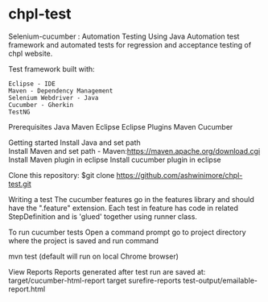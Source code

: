 # chpl-test
Selenium-cucumber : Automation Testing Using Java
Automation test framework and automated tests for regression and acceptance testing of chpl website.

Test framework built with:

    Eclipse - IDE
    Maven - Dependency Management
    Selenium Webdriver - Java 
	Cucumber - Gherkin
	TestNG

Prerequisites
Java
Maven
Eclipse
Eclipse Plugins
	Maven
	Cucumber

Getting started
Install Java and set path  
Install Maven and set path - Maven:https://maven.apache.org/download.cgi
Install Maven plugin in eclipse 
Install cucumber plugin in eclipse

Clone this repository:
$git clone https://github.com/ashwinimore/chpl-test.git

Writing a test
The cucumber features go in the features library and should have the ".feature" extension.
Each test in feature has code in related StepDefinition and is 'glued' together using runner class.

To run cucumber tests
Open a command prompt 
go to project directory where the project is saved and run command

mvn test (default will run on local Chrome browser)

View Reports
Reports generated after test run are saved at:
target/cucumber-html-report
target surefire-reports
test-output/emailable-report.html


